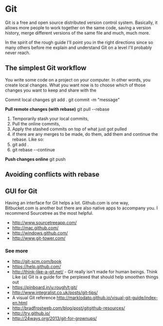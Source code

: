 # Git

Git is a free and open source distributed version control system. Basically, it allows more people to work together on the same code, saving a version history, merge different versions of the same file and much, much more.

In the spirit of the rough guide I'll point you in the right directions since so many others before me explain and understand Git on a level I'll probably never reach.

## The simplest Git workflow

You write some code on a project on your computer. In other words, you create local changes. What you want now is to choose which of those changes you want to keep and share with the

Commit local changes
git add .
git commit -m "message"

**Pull remote changes (with rebase)**
git pull --rebase

1. Temporarily stash your local commits,
2. Pull the online commits,
3. Apply the stashed commits on top of what just got pulled
4. if there are any merges to be made, do them, add them and continue the rebase. Like so:
5. git add .
6. git rebase --continue

**Push changes online**
git push

## Avoiding conflicts with rebase



## GUI for Git

Having an interface for Git helps a lot. Github.com is one way, Bitbucket.com is another but there are also native apps to accompany you. I recommend Sourcetree as the most helpful.

- http://www.sourcetreeapp.com/
- http://mac.github.com/
- http://windows.github.com/
- http://www.git-tower.com/

### See more

- http://git-scm.com/book
- https://help.github.com/
- http://think-like-a-git.net/ - Git really isn't made for human beings. Think Like (a) Git is a guide for the perplexed that should help smoothen things out
- https://pinboard.in/u:rough/t:git/
- http://www.integralist.co.uk/posts/git-tips/
- A visual Git reference http://marklodato.github.io/visual-git-guide/index-en.html
- http://bradfrostweb.com/blog/post/gitgithub-resources/
- http://try.github.io/
- http://24ways.org/2013/git-for-grownups/
